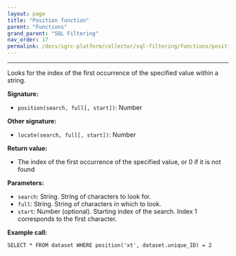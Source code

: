 ```yaml
---
layout: page
title: "Position function"
parent: "Functions"
grand_parent: "SQL Filtering"
nav_order: 17
permalink: /docs/igrc-platform/collector/sql-filtering/functions/position-function/
---
```

---

Looks for the index of the first occurrence of the specified value within a string.  

**Signature:**  

- `position(search, full[, start])`: Number

**Other signature:**  

- `locate(search, full[, start])`: Number

**Return value:**  

- The index of the first occurrence of the specified value, or 0 if it is not found

**Parameters:**  

- `search`: String. String of characters to look for.
- `full`: String. String of characters in which to look.
- `start`: Number (optional). Starting index of the search. Index 1 corresponds to the first character.

**Example call:**  

`SELECT * FROM dataset WHERE position('xt', dataset.unique_ID) = 2`  
